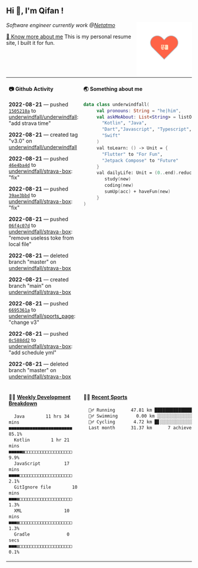 <h2> Hi 👋, I'm Qifan ! </h2>
<a href="https://github.com/underwindfall/iBeats"><img align="right" width="150px" src="https://raw.githubusercontent.com/underwindfall/iBeats/main/files/heart.svg"/></a>
<p><em>Software engineer currently work @<a href="https://www.netatmo.com">Netatmo</a></em></p>
<p><a href="https://qifanyang.com/resume" target="_blank"> 🔭 Know more about me</a> This is my personal resume site, I built it for fun.</p>
<table width="960px"><tr><td valign="top" width="50%">

 #### 📷 Github Activity
 <!-- githubActivity starts -->
**2022-08-21** — pushed [`1505218a`](https://github.com/underwindfall/underwindfall/commit/1505218a6cda143799d4c0778b1428bb4c470999) to [underwindfall/underwindfall](https://api.github.com/repos/underwindfall/underwindfall): "add strava time"

**2022-08-21** — created tag "v3.0" on [underwindfall/underwindfall](https://api.github.com/repos/underwindfall/underwindfall)

**2022-08-21** — pushed [`46e4ba4d`](https://github.com/underwindfall/strava-box/commit/46e4ba4d98eae1fa0642aa71fb221234479bce29) to [underwindfall/strava-box](https://api.github.com/repos/underwindfall/strava-box): "fix"

**2022-08-21** — pushed [`39ae3bbd`](https://github.com/underwindfall/strava-box/commit/39ae3bbd5c99c9920abcd23578d66d51ef4dd5ff) to [underwindfall/strava-box](https://api.github.com/repos/underwindfall/strava-box): "fix"

**2022-08-21** — pushed [`06f4c07d`](https://github.com/underwindfall/strava-box/commit/06f4c07d82321092657516254adaa951e36eda6b) to [underwindfall/strava-box](https://api.github.com/repos/underwindfall/strava-box): "remove useless toke from local file"

**2022-08-21** — deleted branch "master" on [underwindfall/strava-box](https://api.github.com/repos/underwindfall/strava-box)

**2022-08-21** — created branch "main" on [underwindfall/strava-box](https://api.github.com/repos/underwindfall/strava-box)

**2022-08-21** — pushed [`6695361a`](https://github.com/underwindfall/sports_page/commit/6695361a50c0f09ce0886abc243cd2ae8afd40ae) to [underwindfall/sports_page](https://api.github.com/repos/underwindfall/sports_page): "change v3"

**2022-08-21** — pushed [`0c588dd2`](https://github.com/underwindfall/strava-box/commit/0c588dd2d8af2c5c1dfc86d629e41fed9aea8030) to [underwindfall/strava-box](https://api.github.com/repos/underwindfall/strava-box): "add schedule yml"

**2022-08-21** — deleted branch "master" on [underwindfall/strava-box](https://api.github.com/repos/underwindfall/strava-box)
 <!-- githubActivity ends -->
 </td><td valign="top" width="50%">

 #### 🌏 Something about me
 <!-- profile starts -->
 ```kotlin
 data class underwindfall(
      val pronouns: String = "he|him",
      val askMeAbout: List<String> = listOf(
        "Kotlin", "Java",
        "Dart","Javascript", "Typescript",
        "Swift"
      )
      val toLearn: () -> Unit = {
        "Flutter" to "For Fun",
        "Jetpack Compose" to "Future"
      }
      val dailyLife: Unit = (0..end).reduce { acc, new ->
         study(new)
         coding(new)
         sumUp(acc) + haveFun(new)
      }
 )
 ```
 <!-- profile ends -->
 </td></tr><tr><td valign="top" width="50%">
 
 #### 🏊‍♂️ <a href="https://gist.github.com/underwindfall/377ee88ba1fabd1e93516e48ca9c61eb" target="_blank">Weekly Development Breakdown</a>
  <!-- codeTime starts -->
  ```text
    Java        11 hrs 34 mins  ■■■■■■■■■■■■■■■■■■■■■■■■  85.1%
    Kotlin        1 hr 21 mins  ■■■■■▦□□□□□□□□□□□□□□□□□□   9.9%
    JavaScript         17 mins  ■■■■□□□□□□□□□□□□□□□□□□□□   2.1%
    GitIgnore file        10 mins  ■■■▦□□□□□□□□□□□□□□□□□□□□   1.3%
    XML                10 mins  ■■■▦□□□□□□□□□□□□□□□□□□□□   1.3%
    Gradle              0 secs  ■■■▥□□□□□□□□□□□□□□□□□□□□   0.1%
  ```
  <!-- codeTime starts -->
  </td>
  <td valign="top" width="50%">

  #### 🤾‍♂️ <a href="https://gist.github.com/underwindfall/76198d6f6918f9f94d022c8ad881f98b" target="_blank">Recent Sports</a>

  <!-- Sports starts -->
  ```text
    ‍🏃‍♂️ Running      47.81 km █████████████████▎░  5.13/h
    🏊‍♂️ Swimming       0.00 km ░░░░░░░░░░░░░░░░░░░  0.00/h
    🚴‍♂️ Cycling       4.72 km █▋░░░░░░░░░░░░░░░░░ 14.05/h
    Last month      31.37 km      7 achievements   4:24h
  ```
  <!-- Sports ends -->
  </td></tr></table>